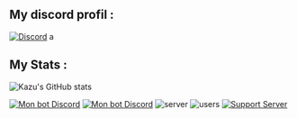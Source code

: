 

## My discord profil : 

[![Discord](https://lanyard.cnrad.dev/api/1001131894978658355)](https://discord.com/users/1001131894978658355)  a


## My Stats : 


![Kazu's GitHub stats](https://github-readme-stats.vercel.app/api?username=kazuto0404&show_icons=true&theme=radical)

[![Mon bot Discord](https://img.shields.io/badge/add%20Bot-Asuu-blue?style=flat-square&logo=discord&logoColor=white)](https://discord.com/api/oauth2/authorize?client_id=1076481062181535804&permissions=-1&scope=bot)
[![Mon bot Discord](https://cdn.discordapp.com/avatars/1076481062181535804/618dca32ff45f3a761787b2a1d0d9d26.png?size=60)](https://discord.com/api/oauth2/authorize?client_id=1076481062181535804&permissions=-1&scope=bot)
![server](https://badgen.net/badge/Serveurs/100-/green)
![users](https://badgen.net/badge/Utilisateurs/1k+/green) [![Support Server](https://badgen.net/badge/Support_Server/Support%20Server/56a7f2?icon=discord&labelColor=black&label)](https://discord.gg/sao)










